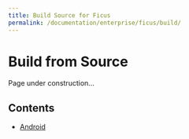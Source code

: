 ```yaml
---
title: Build Source for Ficus
permalink: /documentation/enterprise/ficus/build/
---
```


# Build from Source

Page under construction...

## Contents

- [Android](aosp/)
